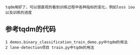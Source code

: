 ```commandline
tqdm用好了，可以很直观的看到训练过程中各种指标的变化，例如loss iou 
以及训练的进度
```
## 参考tqdm的代码 
```commandline
1 demos.binary_classification_train_demo.py中tqdm的用法
2 lane-detection项目 train.py中tqdm的用法
```
